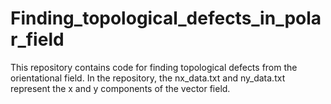 # Finding_topological_defects_in_polar_field
This repository contains code for finding topological defects from the orientational field. In the repository, the nx_data.txt and ny_data.txt represent the x and y components of the vector field.


